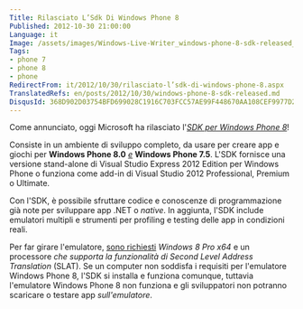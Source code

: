 ```yaml
---
Title: Rilasciato L’Sdk Di Windows Phone 8
Published: 2012-10-30 21:00:00
Language: it
Image: /assets/images/Windows-Live-Writer_windows-phone-8-sdk-released_13D1C_windowsphone_symbol_3.png
Tags:
- phone 7
- phone 8
- phone
RedirectFrom: it/2012/10/30/rilasciato-l’sdk-di-windows-phone-8.aspx
TranslatedRefs: en/posts/2012/10/30/windows-phone-8-sdk-released.md
DisqusId: 368D902D03754BFD699028C1916C703FCC57AE99F448670AA108CEF9977D24A9
---
```

Come annunciato, oggi Microsoft ha rilasciato l'*<a href="http://www.microsoft.com/en-us/download/details.aspx?id=35471" target="_blank">SDK per Windows Phone 8</a>*!

Consiste in un ambiente di sviluppo completo, da usare per creare app e giochi per **Windows Phone 8.0** *<span style="text-decoration: underline;">e</span>* **Windows Phone 7.5**. L'SDK fornisce una versione stand-alone di Visual Studio Express 2012 Edition per Windows Phone o funziona come add-in di Visual Studio 2012 Professional, Premium o Ultimate.

Con l'SDK, è possibile sfruttare codice e conoscenze di programmazione già note per sviluppare app .NET o *native*. In aggiunta, l'SDK include emulatori multipli e strumenti per profiling e testing delle app in condizioni reali.

Per far girare l'emulatore, <span style="text-decoration: underline;">sono richiesti</span> *Windows 8 Pro x64* e un processore *che supporta la funzionalità di Second Level Address Translation* (SLAT). Se un computer non soddisfa i requisiti per l'emulatore Windows Phone 8, l'SDK si installa e funziona comunque, tuttavia l'emulatore Windows Phone 8 non funziona e gli sviluppatori non potranno scaricare o testare app *sull'emulatore*.